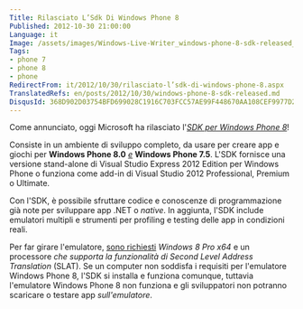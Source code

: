 ```yaml
---
Title: Rilasciato L’Sdk Di Windows Phone 8
Published: 2012-10-30 21:00:00
Language: it
Image: /assets/images/Windows-Live-Writer_windows-phone-8-sdk-released_13D1C_windowsphone_symbol_3.png
Tags:
- phone 7
- phone 8
- phone
RedirectFrom: it/2012/10/30/rilasciato-l’sdk-di-windows-phone-8.aspx
TranslatedRefs: en/posts/2012/10/30/windows-phone-8-sdk-released.md
DisqusId: 368D902D03754BFD699028C1916C703FCC57AE99F448670AA108CEF9977D24A9
---
```

Come annunciato, oggi Microsoft ha rilasciato l'*<a href="http://www.microsoft.com/en-us/download/details.aspx?id=35471" target="_blank">SDK per Windows Phone 8</a>*!

Consiste in un ambiente di sviluppo completo, da usare per creare app e giochi per **Windows Phone 8.0** *<span style="text-decoration: underline;">e</span>* **Windows Phone 7.5**. L'SDK fornisce una versione stand-alone di Visual Studio Express 2012 Edition per Windows Phone o funziona come add-in di Visual Studio 2012 Professional, Premium o Ultimate.

Con l'SDK, è possibile sfruttare codice e conoscenze di programmazione già note per sviluppare app .NET o *native*. In aggiunta, l'SDK include emulatori multipli e strumenti per profiling e testing delle app in condizioni reali.

Per far girare l'emulatore, <span style="text-decoration: underline;">sono richiesti</span> *Windows 8 Pro x64* e un processore *che supporta la funzionalità di Second Level Address Translation* (SLAT). Se un computer non soddisfa i requisiti per l'emulatore Windows Phone 8, l'SDK si installa e funziona comunque, tuttavia l'emulatore Windows Phone 8 non funziona e gli sviluppatori non potranno scaricare o testare app *sull'emulatore*.